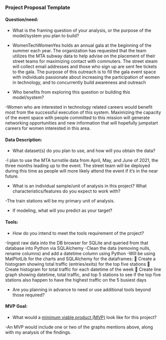 ### Project Proposal Template

#### Question/need:
* What is the framing question of your analysis, or the purpose of the model/system you plan to build? 

- WomenTechWomenYes holds an annual gala at the beginning of the summer each year. The organization has requested that the team utilizes the MTA subway data to help advise on the placement of their street teams for maximizing contact with commuters. The street steam will collect email addresses and those who sign up are sent fee tickets to the gala. The purpose of this outreach is to fill the gala event space with individuals passionate about increasing the participation of women in technology, and to concurrently build awareness and outreach

* Who benefits from exploring this question or building this model/system?

-Women who are interested in technology related careers would benefit most from the successful execution of this system. Maximizing the capacity of the event space with people committed to this mission will generate networking opportunities and new information that will hopefully jumpstart careers for women interested in this area. 

#### Data Description:
* What dataset(s) do you plan to use, and how will you obtain the data?

-I plan to use the MTA turnstile data from April, May, and June of 2021, the three months leading up to the event. The street team will be deployed during this time as people will more likely attend the event if it’s in the near future. 


* What is an individual sample/unit of analysis in this project? What characteristics/features do you expect to work with? 

-The train stations will be my primary unit of analysis.

* If modeling, what will you predict as your target?

#### Tools:
* How do you intend to meet the tools requirement of the project? 

-Ingest raw data into the DB browser for SQLite and queried from that database into Python via SQLAlchemy 
-Clean the data (removing nulls, rename columns) and add a datetime column using Python 
-Will be using MatPlotLib for the charts and SQLAlchemy for the dataframes:
	Create a histogram showing total traffic (entries/exits) for the top five stations
	Create histogram for total traffic for each datetime of the week
	Create line graph showing datetime, total traffic, and top 5 stations to see if the top five stations also happen to have the highest traffic on the 5 busiest days 

* Are you planning in advance to need or use additional tools beyond those required?

#### MVP Goal:
* What would a [minimum viable product (MVP)](./mvp.md) look like for this project?

-An MVP would include one or two of the graphs mentions above, along with my analysis of the findings. 
